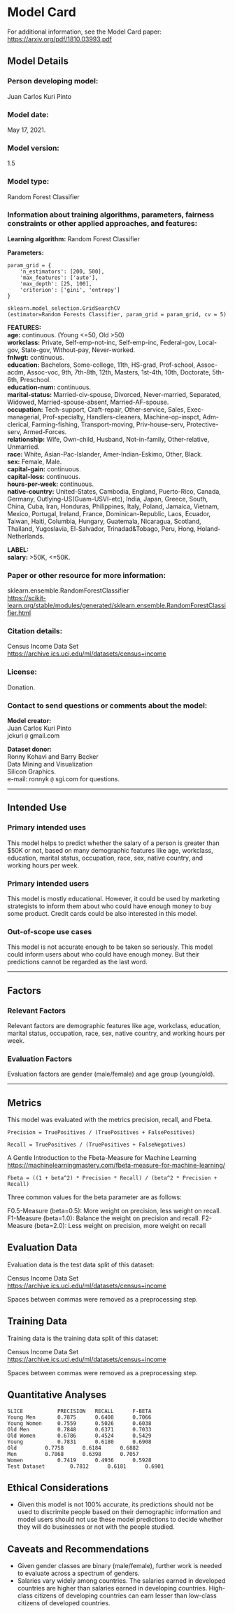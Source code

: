 # Model Card

For additional information, see the Model Card paper:<br/>
https://arxiv.org/pdf/1810.03993.pdf

## Model Details

### Person developing model:
Juan Carlos Kuri Pinto

### Model date:
May 17, 2021.

### Model version:
1.5

### Model type:
Random Forest Classifier

### Information about training algorithms, parameters, fairness constraints or other applied approaches, and features:

**Learning algorithm:** Random Forest Classifier

**Parameters:**

```
param_grid = {
    'n_estimators': [200, 500],
    'max_features': ['auto'],
    'max_depth': [25, 100],
    'criterion': ['gini', 'entropy']
}
```

```
sklearn.model_selection.GridSearchCV
(estimator=Random Forests Classifier, param_grid = param_grid, cv = 5)
```

**FEATURES:**<br/>
**age:** continuous. (Young <=50, Old >50)<br/>
**workclass:** Private, Self-emp-not-inc, Self-emp-inc, Federal-gov, Local-gov, State-gov, Without-pay, Never-worked.<br/>
**fnlwgt:** continuous.<br/>
**education:** Bachelors, Some-college, 11th, HS-grad, Prof-school, Assoc-acdm, Assoc-voc, 9th, 7th-8th, 12th, Masters, 1st-4th, 10th, Doctorate, 5th-6th, Preschool.<br/>
**education-num:** continuous.<br/>
**marital-status:** Married-civ-spouse, Divorced, Never-married, Separated, Widowed, Married-spouse-absent, Married-AF-spouse.<br/>
**occupation:** Tech-support, Craft-repair, Other-service, Sales, Exec-managerial, Prof-specialty, Handlers-cleaners, Machine-op-inspct, Adm-clerical, Farming-fishing, Transport-moving, Priv-house-serv, Protective-serv, Armed-Forces.<br/>
**relationship:** Wife, Own-child, Husband, Not-in-family, Other-relative, Unmarried.<br/>
**race:** White, Asian-Pac-Islander, Amer-Indian-Eskimo, Other, Black.<br/>
**sex:** Female, Male.<br/>
**capital-gain:** continuous.<br/>
**capital-loss:** continuous.<br/>
**hours-per-week:** continuous.<br/>
**native-country:** United-States, Cambodia, England, Puerto-Rico, Canada, Germany, Outlying-US(Guam-USVI-etc), India, Japan, Greece, South, China, Cuba, Iran, Honduras, Philippines, Italy, Poland, Jamaica, Vietnam, Mexico, Portugal, Ireland, France, Dominican-Republic, Laos, Ecuador, Taiwan, Haiti, Columbia, Hungary, Guatemala, Nicaragua, Scotland, Thailand, Yugoslavia, El-Salvador, Trinadad&Tobago, Peru, Hong, Holand-Netherlands.<br/>

**LABEL:**<br/>
**salary:** >50K, <=50K.

### Paper or other resource for more information:

sklearn.ensemble.RandomForestClassifier<br/>
https://scikit-learn.org/stable/modules/generated/sklearn.ensemble.RandomForestClassifier.html

### Citation details:

Census Income Data Set<br/>
https://archive.ics.uci.edu/ml/datasets/census+income

### License:
Donation.

### Contact to send questions or comments about the model:

**Model creator:**<br/>
Juan Carlos Kuri Pinto<br/>
jckuri `@` gmail.com

**Dataset donor:**<br/>
Ronny Kohavi and Barry Becker<br/>
Data Mining and Visualization<br/>
Silicon Graphics.<br/>
e-mail: ronnyk `@` sgi.com for questions.

--------------------------------------------------------------------------------

## Intended Use

### Primary intended uses
This model helps to predict whether the salary of a person is greater than $50K
or not, based on many demographic features like age, workclass, education, 
marital status, occupation, race, sex, native country, and working hours per week.

### Primary intended users
This model is mostly educational. However, it could be used by marketing
strategists to inform them about who could have enough money to buy some product.
Credit cards could be also interested in this model.

### Out-of-scope use cases
This model is not accurate enough to be taken so seriously. This model could
inform users about who could have enough money. But their predictions cannot
be regarded as the last word.

--------------------------------------------------------------------------------

## Factors

### Relevant Factors
Relevant factors are demographic features like age, workclass, education, 
marital status, occupation, race, sex, native country, and working hours per week.

### Evaluation Factors
Evaluation factors are gender (male/female) and age group (young/old).

--------------------------------------------------------------------------------

## Metrics

This model was evaluated with the metrics precision, recall, and Fbeta.

```
Precision = TruePositives / (TruePositives + FalsePositives)
```

```
Recall = TruePositives / (TruePositives + FalseNegatives)
```

A Gentle Introduction to the Fbeta-Measure for Machine Learning<br/>
https://machinelearningmastery.com/fbeta-measure-for-machine-learning/

```
Fbeta = ((1 + beta^2) * Precision * Recall) / (beta^2 * Precision + Recall)
```

Three common values for the beta parameter are as follows:

F0.5-Measure (beta=0.5): More weight on precision, less weight on recall.
F1-Measure (beta=1.0): Balance the weight on precision and recall.
F2-Measure (beta=2.0): Less weight on precision, more weight on recall

## Evaluation Data

Evaluation data is the test data split of this dataset:

Census Income Data Set<br/>
https://archive.ics.uci.edu/ml/datasets/census+income

Spaces between commas were removed as a preprocessing step.

## Training Data

Training data is the training data split of this dataset:

Census Income Data Set<br/>
https://archive.ics.uci.edu/ml/datasets/census+income

Spaces between commas were removed as a preprocessing step.

## Quantitative Analyses

```
SLICE			PRECISION	RECALL		F-BETA
Young Men		0.7875		0.6408		0.7066
Young Women		0.7559		0.5026		0.6038
Old Men			0.7848		0.6371		0.7033
Old Women		0.6786		0.4524		0.5429
Young			0.7831		0.6180		0.6908
Old			0.7758		0.6184		0.6882
Men			0.7868		0.6398		0.7057
Women			0.7419		0.4936		0.5928
Test Dataset		0.7812		0.6181		0.6901
```

## Ethical Considerations

- Given this model is not 100% accurate, its predictions should not be used
  to discrimite people based on their demographic information and model users
  should not use these model predictions to decide whether they will do
  businesses or not with the people studied.

## Caveats and Recommendations

- Given gender classes are binary (male/female), further work is needed to
  evaluate across a spectrum of genders.
- Salaries vary widely among countries. The salaries earned in developed 
  countries are higher than salaries earned in developing countries. High-class
  citizens of developing countries can earn lesser than low-class citizens of
  developed countries.
